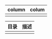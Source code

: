| column | colum |
| ------ | ----- |
|        |       |



| 目录 | 描述 |
| ---- | ---- |
|      |      |

